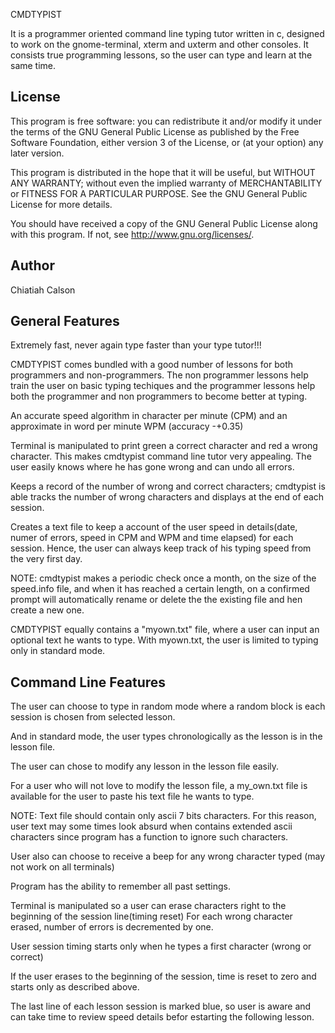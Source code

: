 CMDTYPIST

It is a programmer oriented command line typing tutor written in c, 
designed to work on the gnome-terminal, xterm and uxterm and other consoles.  It 
consists true programming lessons, so the user can type and learn at the same time.

License
-------

This program is free software: you can redistribute it and/or modify
it under the terms of the GNU General Public License as published by
the Free Software Foundation, either version 3 of the License, or
(at your option) any later version.

This program is distributed in the hope that it will be useful,
but WITHOUT ANY WARRANTY; without even the implied warranty of
MERCHANTABILITY or FITNESS FOR A PARTICULAR PURPOSE.  See the
GNU General Public License for more details.

You should have received a copy of the GNU General Public License
along with this program.  If not, see <http://www.gnu.org/licenses/>.

Author
------

Chiatiah Calson

General Features
----------------

Extremely fast, never again type faster than your type tutor!!!

CMDTYPIST comes bundled with a good number of lessons for both programmers
and non-programmers. The non programmer lessons help train the user on 
basic typing techiques and the programmer lessons help both the programmer
and non programmers to become better at typing.

An accurate speed algorithm in character per minute (CPM) and an approximate
in word per minute WPM (accuracy -+0.35)

Terminal is manipulated to print green a correct character and red a wrong
character. This makes cmdtypist command line tutor very appealing. The user
easily knows where he has gone wrong and can undo all errors.

Keeps a record of the number of wrong and correct characters; cmdtypist is able
tracks the number of wrong characters and displays at the end of each session.

Creates a text file to keep a account of the user speed in details(date,
numer of errors, speed in CPM and WPM and time elapsed) for each session. Hence, 
the user can always keep track of his typing speed from the very first day.

NOTE: cmdtypist makes a periodic check once a month, on the size of the 
speed.info file, and when it has reached a certain length, on a confirmed prompt
will automatically rename or delete the the existing file and hen create a new one.


CMDTYPIST equally contains a "myown.txt" file, where a user can input an optional
text he wants to type. With myown.txt, the user is limited to typing only in 
standard mode.


Command Line Features
---------------------

The user can choose to type in random mode where a random block is each 
session is chosen from selected lesson.

And in standard mode, the user types chronologically as the lesson is in
the lesson file. 

The user can chose to modify any lesson in the lesson file easily.

For a user who will not love to modify the lesson file, a my_own.txt file
is available for the user to paste his text file he wants to type.

NOTE: Text file should contain only ascii 7 bits characters. For this reason,
user text may some times look absurd when contains extended ascii characters 
since program has a function to ignore such characters.

User also can choose to receive a beep for any wrong character typed (may
not work on all terminals)

Program has the ability to remember all past settings.

Terminal is manipulated so a user can erase characters right to the beginning
of the session line(timing reset) For each wrong character erased, number of 
errors is decremented by one.

User session timing starts only when he types a first character (wrong or 
correct)

If the user erases to the beginning of the session, time is reset to zero
and starts only as described above.

The last line of each lesson session is marked blue, so user is aware and 
can take time to review speed details befor estarting the following lesson.




